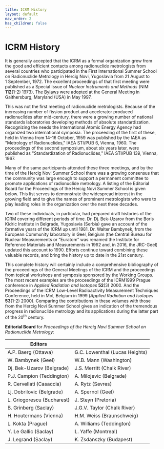 ```yaml
---
title: ICRM History
layout: default
nav_order: 2
has_children: false
---
```


# ICRM History

It is generally accepted that the ICRM as a formal organization grew
from the good and efficient contacts among radionuclide metrologists
from several countries who participated in the First International
Summer School on Radionuclide Metrology in Hercig Novi, Yugoslavia from
21 August to 1 September, 1972. The excellent proceedings of that first
meeting were published as a Special Issue of *Nuclear Instruments and
Methods* (NIM **112**(1-2) 1973). The [Bylaws](bylaws/icrm-bylaws.pdf)
were adopted at the General Meeting in Gaithersburg, Maryland (USA) in
May 1997.

This was not the first meeting of radionuclide metrologists. Because of
the increasing number of fission product and accelerator produced
radionuclides after mid-century, there were a growing number of national
standards laboratories developing methods of absolute standardization.
Recognizing the needs the International Atomic Energy Agency had
organized two international symposia. The proceeding of the first of
these, held in Vienna from 14-16 October, 1959 was published by the IAEA
as "Metrology of Radionuclides," IAEA STI/PUB 6, Vienna, 1960. The
proceedings of the second symposium, about six years later, were
published as "Standardization of Radionuclides," IAEA STI/PUB 139,
Vienna, 1967.

Many of the same participants attended these three meetings, and by the
time of the Hercig Novi Summer School there was a growing consensus that
the community was large enough to support a permanent committee to
promote applications of radionuclide metrology. A listing of the
Editorial Board for the Proceedings of the Hercig Novi Summer School is
given below. This list serves to demonstrate the widespread interest in
the growing field and to give the names of prominent metrologists who
were to play leading roles in the organization over the next three
decades.

Two of these individuals, in particular, had prepared draft histories of
the ICRM covering different periods of time. Dr. Dj. Bek-Uzarov from the
Boris Kidric Institute in Belgrade, Yugoslavia (Serbia) gave an account
of the formative years of the ICRM up until 1981. Dr. Walter Bambynek,
from the European Community laboratory in Geel, Belgium (the Central
Bureau for Nuclear Measurements or “Euratom” was renamed the Institute
for Reference Materials and Measurements in 1992 and, in 2016, the
JRC-Geel) updated this account to 1990. Efforts continue toward
combining these valuable records, and bring the history up to date in
the 21st century.

This complete history will certainly include a comprehensive
bibliography of the proceedings of the General Meetings of the ICRM and
the proceedings from topical workshops and symposia sponsored by the
Working Groups. The most recent examples are the proceedings of the
ICRM1999 Prague conference in *Applied Radiation and Isotopes* **52**(3)
2000. And the Proceedings of the ICRM Low-Level Radioactivity
Measurement Techniques Conference, held in Mol, Belgium in 1999
(*Applied Radiation and Isotopes* **53**(1-2) 2000). Comparing the
contributions in these volumes with those from the Hercig Novi Summer
School gives an indication of the tremendous progress in radionuclide
metrology and its applications during the latter part of the
20<sup>th</sup> century.

**Editorial Board** for *Proceedings of the Hercig Novi Summer School on Radionuclide Metrology:*

| Editors                    |                                |
| -------------------------- | ------------------------------ |
| A.P. Baerg (Ottawa)        | G.C. Lowenthal (Lucas Heights) |
| W. Bambynek (Geel)         | W.B. Mann (Washington)         |
| Dj. Bek-Uzarov (Belgrade)  | J.S. Merritt (Chalk River)     |
| P.J. Campion (Teddington)  | A. Milojevic (Belgrade)        |
| R. Cervellati (Casaccia)   | A. Rytz (Sevres)               |
| Lj. Dobrilovic (Belgrade)  | A. Spernol (Geel)              |
| L. Griogorescu (Bucharest) | J. Steyn (Pretoria)            |
| B. Grinberg (Saclay)       | J.G.V. Taylor (Chalk River)    |
| H. Houtermans (Vienna)     | H.M. Weiss (Braunschweig)      |
| L. Kokta (Prague)          | A. Williams (Teddington)       |
| Y. Le Gallic (Saclay)      | L. Yaffe (Montreal)            |
| J. Legrand (Saclay)        | K. Zsdanszky (Budapest)        |
